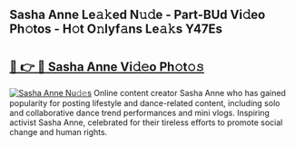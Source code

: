 ## Sasha Anne Le𝚊𝚔ed N𝚞𝚍e - Part-BUd Vi𝚍eo Ph𝚘tos - H𝚘t O𝚗lyf𝚊ns Le𝚊𝚔s Y47Es

# <h2><a href="http://hfaeyna.feru.top/?c=Sasha+Anne">🔗 👉 🔴 Sasha Anne Vi𝚍𝚎o Ph𝚘t𝚘𝚜</a></h2>

[![Sasha Anne Nu𝚍𝚎s](https://i.imgur.com/0TWrTi3.gif)](http://hfaeyna.feru.top/?c=Sasha+Anne)
Online content creator Sasha Anne who has gained popularity for posting lifestyle and dance-related content, including solo and collaborative dance trend performances and mini vlogs. Inspiring activist Sasha Anne, celebrated for their tireless efforts to promote social change and human rights. 
